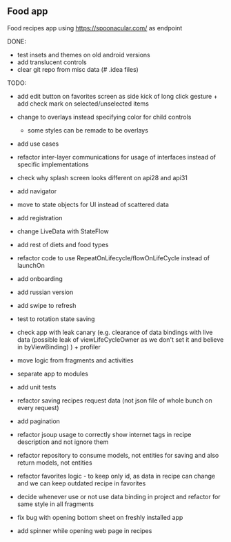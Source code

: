 ## Food app

Food recipes app using https://spoonacular.com/ as endpoint

DONE:

* test insets and themes on old android versions
* add translucent controls
* clear git repo from misc data (# .idea files)

TODO:

* add edit button on favorites screen as side kick of long click gesture + add check mark on
  selected/unselected items
* change to overlays instead specifying color for child controls
    * some styles can be remade to be overlays
* add use cases
* refactor inter-layer communications for usage of interfaces instead of specific implementations
* check why splash screen looks different on api28 and api31

* add navigator
* move to state objects for UI instead of scattered data
* add registration
* change LiveData with StateFlow
* add rest of diets and food types
* refactor code to use RepeatOnLifecycle/flowOnLifeCycle instead of launchOn
* add onboarding
* add russian version
* add swipe to refresh
* test to rotation state saving
* check app with leak canary (e.g. clearance of data bindings with live data (possible leak of
  viewLifeCycleOwner as we don't set it and believe in byViewBinding) ) + profiler
* move logic from fragments and activities
* separate app to modules
* add unit tests
* refactor saving recipes request data (not json file of whole bunch on every request)
* add pagination
* refactor jsoup usage to correctly show internet tags in recipe description and not ignore them
* refactor repository to consume models, not entities for saving and also return models, not
  entities
* refactor favorites logic - to keep only id, as data in recipe can change and we can keep outdated
  recipe in favorites
* decide whenever use or not use data binding in project and refactor for same style in all
  fragments
* fix bug with opening bottom sheet on freshly installed app
* add spinner while opening web page in recipes